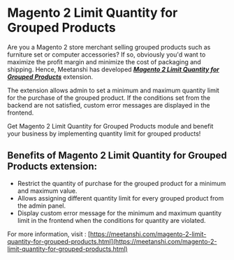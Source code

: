 # Magento 2 Limit Quantity for Grouped Products

Are you a Magento 2 store merchant selling grouped products such as furniture set or computer accessories? If so, obviously you'd want to maximize the profit margin and minimize the cost of packaging and shipping. Hence, Meetanshi has developed [***Magento 2 Limit Quantity for Grouped Products***](https://meetanshi.com/magento-2-limit-quantity-for-grouped-products.html) extension.

The extension allows admin to set a minimum and maximum quantity limit for the purchase of the grouped product. If the conditions set from the backend are not satisfied, custom error messages are displayed in the frontend.

Get Magento 2 Limit Quantity for Grouped Products module and benefit your business by implementing quantity limit for grouped products!

## Benefits of Magento 2 Limit Quantity for Grouped Products extension: ##
* Restrict the quantity of purchase for the grouped product for a minimum and maximum value.
* Allows assigning different quantity limit for every grouped product from the admin panel.
* Display custom error message for the minimum and maximum quantity limit in the frontend when the conditions for quantity are violated.

For more information, visit : [https://meetanshi.com/magento-2-limit-quantity-for-grouped-products.html](https://meetanshi.com/magento-2-limit-quantity-for-grouped-products.html)

